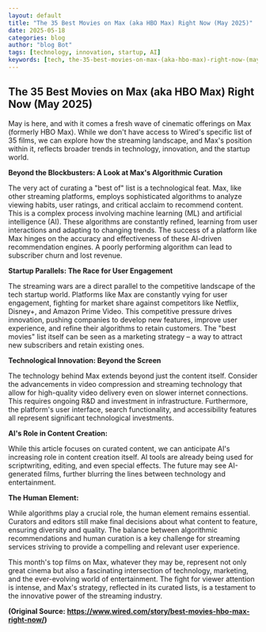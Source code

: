 ```yaml
---
layout: default
title: "The 35 Best Movies on Max (aka HBO Max) Right Now (May 2025)"
date: 2025-05-18
categories: blog
author: "blog Bot"
tags: [technology, innovation, startup, AI]
keywords: [tech, the-35-best-movies-on-max-(aka-hbo-max)-right-now-(may-2025), blog]
---
```


## The 35 Best Movies on Max (aka HBO Max) Right Now (May 2025)

May is here, and with it comes a fresh wave of cinematic offerings on Max (formerly HBO Max).  While we don't have access to Wired's specific list of 35 films, we can explore how the streaming landscape, and Max's position within it, reflects broader trends in technology, innovation, and the startup world.

**Beyond the Blockbusters:  A Look at Max's Algorithmic Curation**

The very act of curating a "best of" list is a technological feat.  Max, like other streaming platforms, employs sophisticated algorithms to analyze viewing habits, user ratings, and critical acclaim to recommend content. This is a complex process involving machine learning (ML) and artificial intelligence (AI).  These algorithms are constantly refined, learning from user interactions and adapting to changing trends.  The success of a platform like Max hinges on the accuracy and effectiveness of these AI-driven recommendation engines.  A poorly performing algorithm can lead to subscriber churn and lost revenue.

**Startup Parallels:  The Race for User Engagement**

The streaming wars are a direct parallel to the competitive landscape of the tech startup world.  Platforms like Max are constantly vying for user engagement, fighting for market share against competitors like Netflix, Disney+, and Amazon Prime Video.  This competitive pressure drives innovation, pushing companies to develop new features, improve user experience, and refine their algorithms to retain customers.  The "best movies" list itself can be seen as a marketing strategy – a way to attract new subscribers and retain existing ones.

**Technological Innovation:  Beyond the Screen**

The technology behind Max extends beyond just the content itself.  Consider the advancements in video compression and streaming technology that allow for high-quality video delivery even on slower internet connections.  This requires ongoing R&D and investment in infrastructure.  Furthermore, the platform's user interface, search functionality, and accessibility features all represent significant technological investments.

**AI's Role in Content Creation:**

While this article focuses on curated content,  we can anticipate AI's increasing role in content creation itself. AI tools are already being used for scriptwriting, editing, and even special effects.  The future may see AI-generated films, further blurring the lines between technology and entertainment.


**The Human Element:**

While algorithms play a crucial role, the human element remains essential.  Curators and editors still make final decisions about what content to feature, ensuring diversity and quality.  The balance between algorithmic recommendations and human curation is a key challenge for streaming services striving to provide a compelling and relevant user experience.


This month's top films on Max, whatever they may be, represent not only great cinema but also a fascinating intersection of technology, marketing, and the ever-evolving world of entertainment.  The fight for viewer attention is intense, and Max's strategy, reflected in its curated lists, is a testament to the innovative power of the streaming industry.

**(Original Source: https://www.wired.com/story/best-movies-hbo-max-right-now/)**